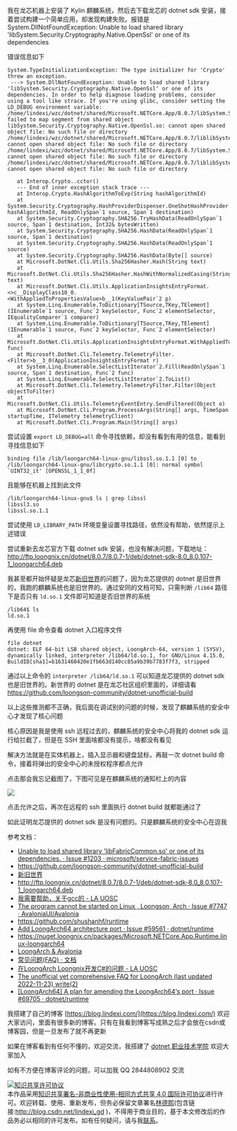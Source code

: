 
我在龙芯机器上安装了 Kylin 麒麟系统，然后去下载龙芯的 dotnet sdk 安装，接着尝试构建一个简单应用，却发现构建失败。报错是 System.DllNotFoundException: Unable to load shared library 'libSystem.Security.Cryptography.Native.OpenSsl' or one of its dependencies

<!--more-->


<!-- CreateTime:2024/10/30 07:09:52 -->

<!-- 发布 -->
<!-- 博客 -->

错误信息如下

```
System.TypeInitializationException: The type initializer for 'Crypto' threw an exception.
 ---> System.DllNotFoundException: Unable to load shared library 'libSystem.Security.Cryptography.Native.OpenSsl' or one of its dependencies. In order to help diagnose loading problems, consider using a tool like strace. If you're using glibc, consider setting the LD_DEBUG environment variable:
/home/lindexi/wzc/dotnet/shared/Microsoft.NETCore.App/8.0.7/libSystem.Security.Cryptography.Native.OpenSsl.so: failed to map segment from shared object
libSystem.Security.Cryptography.Native.OpenSsl.so: cannot open shared object file: No such file or directory
/home/lindexi/wzc/dotnet/shared/Microsoft.NETCore.App/8.0.7/liblibSystem.Security.Cryptography.Native.OpenSsl.so: cannot open shared object file: No such file or directory
/home/lindexi/wzc/dotnet/shared/Microsoft.NETCore.App/8.0.7/libSystem.Security.Cryptography.Native.OpenSsl: cannot open shared object file: No such file or directory
/home/lindexi/wzc/dotnet/shared/Microsoft.NETCore.App/8.0.7/liblibSystem.Security.Cryptography.Native.OpenSsl: cannot open shared object file: No such file or directory

   at Interop.Crypto..cctor()
   --- End of inner exception stack trace ---
   at Interop.Crypto.HashAlgorithmToEvp(String hashAlgorithmId)
   at System.Security.Cryptography.HashProviderDispenser.OneShotHashProvider.HashData(String hashAlgorithmId, ReadOnlySpan`1 source, Span`1 destination)
   at System.Security.Cryptography.SHA256.TryHashData(ReadOnlySpan`1 source, Span`1 destination, Int32& bytesWritten)
   at System.Security.Cryptography.SHA256.HashData(ReadOnlySpan`1 source, Span`1 destination)
   at System.Security.Cryptography.SHA256.HashData(ReadOnlySpan`1 source)
   at System.Security.Cryptography.SHA256.HashData(Byte[] source)
   at Microsoft.DotNet.Cli.Utils.Sha256Hasher.Hash(String text)
   at Microsoft.DotNet.Cli.Utils.Sha256Hasher.HashWithNormalizedCasing(String text)
   at Microsoft.DotNet.Cli.Utils.ApplicationInsightsEntryFormat.<>c__DisplayClass10_0.<WithAppliedToPropertiesValue>b__1(KeyValuePair`2 p)
   at System.Linq.Enumerable.ToDictionary[TSource,TKey,TElement](IEnumerable`1 source, Func`2 keySelector, Func`2 elementSelector, IEqualityComparer`1 comparer)
   at System.Linq.Enumerable.ToDictionary[TSource,TKey,TElement](IEnumerable`1 source, Func`2 keySelector, Func`2 elementSelector)
   at Microsoft.DotNet.Cli.Utils.ApplicationInsightsEntryFormat.WithAppliedToPropertiesValue(Func`2 func)
   at Microsoft.DotNet.Cli.Telemetry.TelemetryFilter.<Filter>b__3_0(ApplicationInsightsEntryFormat r)
   at System.Linq.Enumerable.SelectListIterator`2.Fill(ReadOnlySpan`1 source, Span`1 destination, Func`2 func)
   at System.Linq.Enumerable.SelectListIterator`2.ToList()
   at Microsoft.DotNet.Cli.Telemetry.TelemetryFilter.Filter(Object objectToFilter)
   at Microsoft.DotNet.Cli.Utils.TelemetryEventEntry.SendFiltered(Object o)
   at Microsoft.DotNet.Cli.Program.ProcessArgs(String[] args, TimeSpan startupTime, ITelemetry telemetryClient)
   at Microsoft.DotNet.Cli.Program.Main(String[] args)
```

尝试设置 `export LD_DEBUG=all` 命令寻找依赖，却没有看到有用的信息，能看到寻找信息如下

```
binding file /lib/loongarch64-linux-gnu/libssl.so.1.1 [0] to /lib/loongarch64-linux-gnu/libcrypto.so.1.1 [0]: normal symbol `UINT32_it' [OPENSSL_1_1_0f]
```

且能够在机器上找到此文件

```
/lib/loongarch64-linux-gnu$ ls | grep libssl
libssl3.so
libssl.so.1.1
```

尝试使用 `LD_LIBRARY_PATH` 环境变量设置寻找路径，依然没有帮助，依然提示上述错误

尝试重新去龙芯官方下载 dotnet sdk 安装，也没有解决问题，下载地址： <http://ftp.loongnix.cn/dotnet/8.0.7/8.0.7-1/deb/dotnet-sdk-8.0_8.0.107-1_loongarch64.deb>

我甚至都开始怀疑是龙芯[新旧世界](https://areweloongyet.com/docs/old-and-new-worlds/)的问题了，因为龙芯提供的 dotnet 是旧世界的，我跑的麒麟系统也是旧世界的。通过安同的文档可知，只需判断 `/lib64` 路径下是否只有 `ld.so.1` 文件即可知道是否旧世界的系统

```
/lib64$ ls
ld.so.1
```

再使用 file 命令查看 dotnet 入口程序文件

```
file dotnet
dotnet: ELF 64-bit LSB shared object, LoongArch-64, version 1 (SYSV), dynamically linked, interpreter /lib64/ld.so.1, for GNU/Linux 4.15.0, BuildID[sha1]=b1631460420e1fb663d140cc85a9b39b7783f7f3, stripped
```

通过以上命令的 `interpreter /lib64/ld.so.1` 可以知道龙芯提供的 dotnet sdk 也是旧世界的。新世界的 dotnet 是在龙芯社区组织里面的，详细请看 <https://github.com/loongson-community/dotnet-unofficial-build>

以上这些推测都不正确，我后面在调试别的问题的时候，发现了麒麟系统的安全中心才发现了核心问题

核心原因是我是使用 ssh 远程过去的，麒麟系统的安全中心将我的 dotnet sdk 运行给拦截了，但是在 SSH 里面啥都没有提示，啥都没有看见

解决方法就是在实体机器上，插入显示器和键盘鼠标，再敲一次 dotnet build 命令，接着将弹出的安全中心的未授权程序都点允许

点击那会我忘记截图了，下图可见是在麒麟系统的通知栏上的内容

<!-- ![](image/记 Kylin 麒麟系统安全中心拦截导致 dotnet sdk 找不到 OpenSsl 构建失败/记 Kylin 麒麟系统安全中心拦截导致 dotnet sdk 找不到 OpenSsl 构建失败0.png) -->
![](http://cdn.lindexi.site/lindexi%2F202410291458337190.jpg)

点击允许之后，再次在远程的 ssh 里面执行 dotnet build 就都能通过了

如此证明龙芯提供的 dotnet sdk 是没有问题的。只是麒麟系统的安全中心在逗我

参考文档：

- [Unable to load shared library 'libFabricCommon.so' or one of its dependencies. · Issue #1203 · microsoft/service-fabric-issues](https://github.com/microsoft/service-fabric-issues/issues/1203 )
- <https://github.com/loongson-community/dotnet-unofficial-build>
- [新旧世界](https://areweloongyet.com/docs/old-and-new-worlds/)
- <http://ftp.loongnix.cn/dotnet/8.0.7/8.0.7-1/deb/dotnet-sdk-8.0_8.0.107-1_loongarch64.deb>
- [我需要帮助，关于gcc的 - LA UOSC](https://bbs.loongarch.org/d/224-gcc )
- [The program cannot be started on Linux , Loongson, Arch · Issue #7747 · AvaloniaUI/Avalonia](https://github.com/AvaloniaUI/Avalonia/issues/7747 )
- <https://github.com/shushanhf/runtime>
- [Add LoongArch64 architecture port · Issue #59561 · dotnet/runtime](https://github.com/dotnet/runtime/issues/59561 )
- <https://nuget.loongnix.cn/packages/Microsoft.NETCore.App.Runtime.linux-loongarch64>
- [LoongArch & Avalonia](https://avaloniaui.net/blog/loongarch-avalonia )
- [常见问题(FAQ) · 文档](https://docs.loongnix.cn/dotnet/support/list/01.%E5%B8%B8%E8%A7%81%E9%97%AE%E9%A2%98-FAQ.html )
- [在LoongArch Loongnix开发C#的问题 - LA UOSC](https://bbs.loongarch.org/d/266-loongarch-loongnixc )
- [The unofficial yet comprehensive FAQ for LoongArch (last updated 2022-11-23) write(2)](https://blog.xen0n.name/en/posts/tinkering/loongarch-faq/ )
- [[LoongArch64] A plan for amending the LoongArch64‘s port · Issue #69705 · dotnet/runtime](https://github.com/dotnet/runtime/issues/69705 )


我搭建了自己的博客 [https://blog.lindexi.com/](https://blog.lindexi.com/) 欢迎大家访问，里面有很多新的博客。只有在我看到博客写成熟之后才会放在csdn或博客园，但是一旦发布了就不再更新

如果在博客看到有任何不懂的，欢迎交流，我搭建了 [dotnet 职业技术学院](https://t.me/dotnet_campus) 欢迎大家加入

如有不方便在博客评论的问题，可以加我 QQ 2844808902 交流

<a rel="license" href="http://creativecommons.org/licenses/by-nc-sa/4.0/"><img alt="知识共享许可协议" style="border-width:0" src="https://licensebuttons.net/l/by-nc-sa/4.0/88x31.png" /></a><br />本作品采用<a rel="license" href="http://creativecommons.org/licenses/by-nc-sa/4.0/">知识共享署名-非商业性使用-相同方式共享 4.0 国际许可协议</a>进行许可。欢迎转载、使用、重新发布，但务必保留文章署名[林德熙](http://blog.csdn.net/lindexi_gd)(包含链接:http://blog.csdn.net/lindexi_gd )，不得用于商业目的，基于本文修改后的作品务必以相同的许可发布。如有任何疑问，请与我[联系](mailto:lindexi_gd@163.com)。